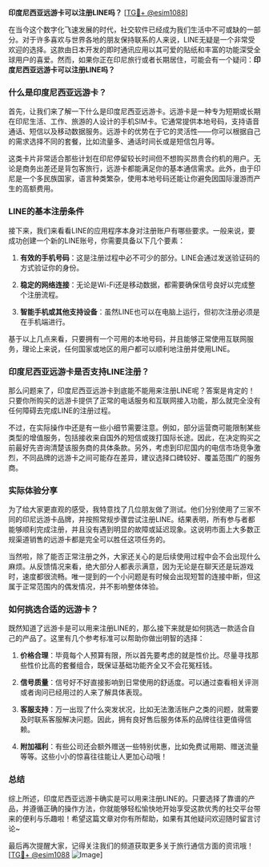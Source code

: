 **印度尼西亚远游卡可以注册LINE吗？** [[TG💪+ @esim1088](https://t.me/s/esim1088)]

在当今这个数字化飞速发展的时代，社交软件已经成为我们生活中不可或缺的一部分。对于许多喜欢与世界各地的朋友保持联系的人来说，LINE无疑是一个非常受欢迎的选择。这款由日本开发的即时通讯应用以其可爱的贴纸和丰富的功能深受全球用户的喜爱。然而，如果你正在印尼旅行或者长期居住，可能会有一个疑问：**印度尼西亚远游卡可以注册LINE吗？**

### 什么是印度尼西亚远游卡？

首先，让我们来了解一下什么是印度尼西亚远游卡。远游卡是一种专为短期或长期在印尼生活、工作、旅游的人设计的手机SIM卡。它通常提供本地号码，支持语音通话、短信以及移动数据服务。远游卡的优势在于它的灵活性——你可以根据自己的需求选择不同的套餐，比如流量多、通话时间长或是短信包月等。

这类卡片非常适合那些计划在印尼停留较长时间但不想购买昂贵合约机的用户。无论是商务出差还是背包客旅行，远游卡都能满足你的基本通信需求。此外，由于印尼是一个多民族国家，语言种类繁杂，使用本地号码还能让你避免因国际漫游而产生的高额费用。

### LINE的基本注册条件

接下来，我们来看看LINE的应用程序本身对注册账户有哪些要求。一般来说，要成功创建一个新的LINE账号，你需要具备以下几个要素：

1. **有效的手机号码**：这是注册过程中必不可少的部分。LINE会通过发送验证码的方式验证你的身份。
   
2. **稳定的网络连接**：无论是Wi-Fi还是移动数据，都需要确保信号良好以完成整个注册流程。
   
3. **智能手机或其他支持设备**：虽然LINE也可以在电脑上运行，但初次注册必须是在手机端进行。

基于以上几点来看，只要拥有一个可用的本地号码，并且能够正常使用互联网服务，理论上来说，任何国家或地区的用户都可以顺利地注册并使用LINE。

### 印度尼西亚远游卡是否支持LINE注册？

那么问题来了，印度尼西亚远游卡到底能不能用来注册LINE呢？答案是肯定的！只要你所购买的远游卡提供了正常的电话服务和互联网接入功能，那么就完全没有任何障碍去完成LINE的注册过程。

不过，在实际操作中还是有一些小细节需要注意。例如，部分运营商可能限制某些类型的增值服务，包括接收来自国外的短信或拨打国际长途。因此，在决定购买之前最好先咨询清楚该服务商的具体条款。另外，考虑到印尼国内的电信市场竞争激烈，不同品牌的远游卡之间可能存在差异，建议选择口碑较好、覆盖范围广的服务商。

### 实际体验分享

为了给大家更直观的感受，我特意找了几位朋友做了测试。他们分别使用了三家不同的印尼远游卡品牌，并按照常规步骤尝试注册LINE。结果表明，所有参与者都能够顺利完成注册，并且没有遇到明显的故障或延迟现象。这说明市面上大多数正规渠道销售的远游卡都是完全可以胜任这项任务的。

当然啦，除了能否正常注册之外，大家还关心的是后续使用过程中会不会出现什么麻烦。从反馈情况来看，绝大部分人都表示满意，因为无论是在聊天还是玩游戏时，速度都很流畅。唯一提到的一个小问题是有时候会出现短暂的连接中断，但这属于正常范围内的偶发情况，并不影响整体体验。

### 如何挑选合适的远游卡？

既然知道了远游卡是可以用来注册LINE的，那么接下来就是如何挑选一款适合自己的产品了。这里有几个参考标准可以帮助你做出明智的选择：

1. **价格合理**：毕竟每个人预算有限，所以首先要考虑的就是性价比。尽量寻找那些性价比高的套餐组合，既保证基础功能齐全又不会花冤枉钱。

2. **信号质量**：信号好不好直接影响到日常使用的舒适度。可以通过查看相关评测或者询问已经用过的人来了解具体表现。

3. **客服支持**：万一出现了什么突发状况，比如无法激活账户之类的问题，就需要及时联系客服解决问题。因此，拥有良好售后服务体系的品牌往往更值得信赖。

4. **附加福利**：有些公司还会额外赠送一些特别优惠，比如免费试用期、赠送流量等等。这些小小的惊喜往往能让人更加心动哦！

### 总结

综上所述，印度尼西亚远游卡确实是可以用来注册LINE的。只要选择了靠谱的产品，并遵循正确的操作方法，你就能够轻松愉快地开始享受这款优秀的社交平台带来的便利与乐趣啦！希望这篇文章对你有所帮助，如果有其他疑问欢迎随时留言讨论~ 

最后再次提醒大家，记得关注我们的频道获取更多关于旅行通信方面的资讯哦！[[TG💪+ @esim1088](https://t.me/s/esim1088) ![Image](https://i.postimg.cc/4NQfJmqS/Snipaste-2025-05-13-00-14-12.png)]